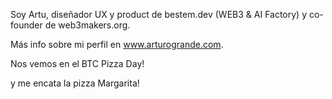 Soy Artu, diseñador UX y product de bestem.dev (WEB3 & AI Factory) y co-founder de web3makers.org.

Más info sobre mi perfil en www.arturogrande.com.

Nos vemos en el BTC Pizza Day! 

y me encata la pizza Margarita! 

